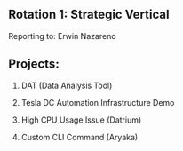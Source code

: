 Rotation 1: Strategic Vertical
-----------------------------
Reporting to: Erwin Nazareno

Projects:
---------
1. DAT (Data Analysis Tool)

2. Tesla DC Automation Infrastructure Demo

3. High CPU Usage Issue (Datrium)

4. Custom CLI Command (Aryaka)
